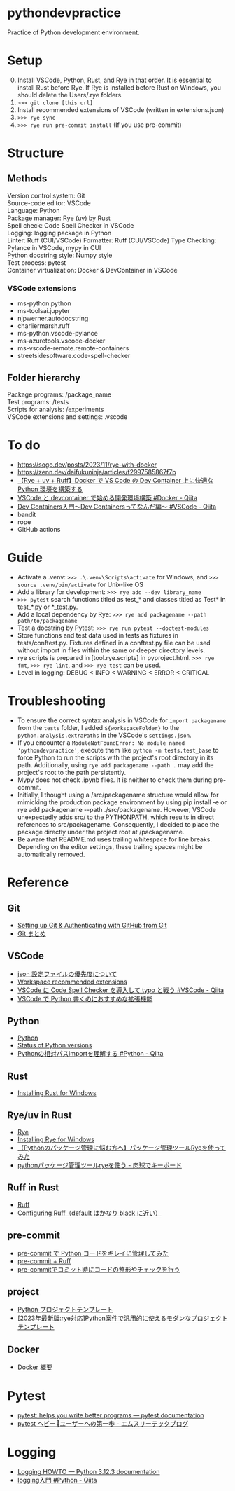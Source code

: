 # pythondevpractice

Practice of Python development environment.

# Setup
0. Install VSCode, Python, Rust, and Rye in that order. It is essential to install Rust before Rye. If Rye is installed before Rust on Windows, you should delete the Users/.rye folders.
1. ```>>> git clone [this url]```
2. Install recommended extensions of VSCode (written in extensions.json)
3. ```>>> rye sync```
4. ```>>> rye run pre-commit install``` (If you use pre-commit)

# Structure
## Methods
Version control system: Git  
Source-code editor: VSCode  
Language: Python  
Package manager: Rye (uv) by Rust  
Spell check: Code Spell Checker in VSCode  
Logging: logging package in Python  
Linter: Ruff  (CUI/VSCode)
Formatter: Ruff  (CUI/VSCode)
Type Checking: Pylance in VSCode, mypy in CUI  
Python docstring style: Numpy style  
Test process: pytest  
Container virtualization: Docker & DevContainer in VSCode

### VSCode extensions
- ms-python.python
- ms-toolsai.jupyter  
- njpwerner.autodocstring  
- charliermarsh.ruff  
- ms-python.vscode-pylance  
- ms-azuretools.vscode-docker  
- ms-vscode-remote.remote-containers  
- streetsidesoftware.code-spell-checker  

## Folder hierarchy
Package programs: /package_name  
Test programs: /tests  
Scripts for analysis: /experiments  
VSCode extensions and settings: .vscode

# To do
- https://sogo.dev/posts/2023/11/rye-with-docker
- https://zenn.dev/daifukuninja/articles/f2997585867f7b  
- [【Rye \+ uv \+ Ruff】Docker で VS Code の Dev Container 上に快適な Python 環境を構築する](https://zenn.dev/dena/articles/rye_python_in_devcontainer)  
- [VSCode と devcontainer で始める開発環境構築 \#Docker \- Qiita](https://qiita.com/haruhikonyan/items/291e1e5413a827fc6d9a)  
- [Dev Containers入門～Dev Containersってなんだ編～ \#VSCode \- Qiita](https://qiita.com/dagamun/items/e8e856f0ee6cf8a457e0)  
- bandit  
- rope  
- GitHub actions  

# Guide
- Activate a .venv: ```>>> .\.venv\Scripts\activate``` for Windows, and ```>>> source .venv/bin/activate``` for Unix-like OS 
- Add a library for development: ```>>> rye add --dev library_name```
- ```>>> pytest``` search functions titled as test\_\* and classes titled as Test* in test\_\*.py or \*\_test.py. 
- Add a local dependency by Rye: ```>>> rye add packagename --path path/to/packagename```
- Test a docstring by Pytest: ```>>> rye run pytest --doctest-modules```  
- Store functions and test data used in tests as fixtures in tests/conftest.py. Fixtures defined in a conftest.py file can be used without import in files within the same or deeper directory levels.  
- rye scripts is prepared in [tool.rye.scripts] in pyproject.html. ```>>> rye fmt```, ```>>> rye lint```, and ```>>> rye test``` can be used.
- Level in logging: DEBUG < INFO < WARNING < ERROR < CRITICAL

# Troubleshooting
- To ensure the correct syntax analysis in VSCode for `import packagename` from the `tests` folder, I added `${workspaceFolder}` to the `python.analysis.extraPaths` in the VSCode's `settings.json`. 
- If you encounter a `ModuleNotFoundError: No module named 'pythondevpractice'`, execute them like `python -m tests.test_base` to force Python to run the scripts with the project's root directory in its path. Additionally, using `rye add packagename --path .` may add the project's root to the path persistently.  
- Mypy does not check .ipynb files. It is neither to check them during pre-commit.  
- Initially, I thought using a /src/packagename structure would allow for mimicking the production package environment by using pip install -e or rye add packagename --path ./src/packagename. However, VSCode unexpectedly adds src/ to the PYTHONPATH, which results in direct references to src/packagename. Consequently, I decided to place the package directly under the project root at /packagename.   
- Be aware that README.md uses trailing whitespace for line breaks. Depending on the editor settings, these trailing spaces might be automatically removed.  


# Reference

## Git
- [Setting up Git & Authenticating with GitHub from Git](https://docs.github.com/en/get-started/getting-started-with-git/set-up-git)
- [Git まとめ](https://qiita.com/gold-kou/items/7f6a3b46e2781b0dd4a0)


## VSCode
- [json 設定ファイルの優先度について](https://qiita.com/tabo_dev/items/df7e5b1b0d7c336af124)
- [Workspace recommended extensions](https://code.visualstudio.com/docs/editor/extension-marketplace#_workspace-recommended-extensions)
- [VSCode に Code Spell Checker を導入して typo と戦う \#VSCode \- Qiita](https://qiita.com/diescake/items/98c5a099e85775cd917d)  
- [VSCode で Python 書くのにおすすめな拡張機能](https://qiita.com/nanato12/items/ddf26487eb30714251c3)  

## Python
- [Python](https://www.python.org/)
- [Status of Python versions](https://devguide.python.org/versions/)
- [Pythonの相対パスimportを理解する \#Python \- Qiita](https://qiita.com/u943425f/items/bd94a30b52c9296e942d)

## Rust
- [Installing Rust for Windows](https://www.rust-lang.org/tools/install)

## Rye/uv in Rust
- [Rye](https://github.com/astral-sh/rye)
- [Installing Rye for Windows](https://rye-up.com/guide/installation/#installing-rye)
- [【Pythonのパッケージ管理に悩む方へ】パッケージ管理ツールRyeを使ってみた](https://dev.classmethod.jp/articles/get-start-rye-python/)
- [pythonパッケージ管理ツールryeを使う - 肉球でキーボード](https://nsakki55.hatenablog.com/entry/2023/05/29/013658)

## Ruff in Rust
- [Ruff](https://github.com/astral-sh/ruff)
- [Configuring Ruff（default はかなり black に近い）](https://docs.astral.sh/ruff/configuration/)

## pre-commit
- [pre-commit で Python コードをキレイに管理してみた](https://zenn.dev/fikastudio/articles/73c226000f9a0a)
- [pre-commit + Ruff](https://zenn.dev/nowa0402/articles/79aaeb8db5731c)
- [pre\-commitでコミット時にコードの整形やチェックを行う](https://zenn.dev/yiskw713/articles/3c3b4022f3e3f22d276d)

## project
- [Python プロジェクトテンプレート](https://zenn.dev/tk_resilie/articles/python_my_best_project)
- [\[2023年最新版:rye対応\]Python案件で汎用的に使えるモダンなプロジェクトテンプレート](https://zenn.dev/tk_resilie/articles/python_my_best_project)  

## Docker
- [Docker 概要](https://qiita.com/etaroid/items/b1024c7d200a75b992fc)

# Pytest
- [pytest: helps you write better programs — pytest documentation](https://docs.pytest.org/en/8.0.x/)
- [pytest ヘビー🐍ユーザーへの第一歩 \- エムスリーテックブログ](https://www.m3tech.blog/entry/pytest-summary)

# Logging
- [Logging HOWTO — Python 3\.12\.3 documentation](https://docs.python.org/3/howto/logging.html)  
- [logging入門 \#Python \- Qiita](https://qiita.com/knknkn1162/items/87b1153c212b27bd52b4)  
